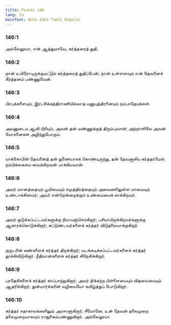 ```yaml
---
title: Psalms 146
lang: ta
mainfont: Noto Sans Tamil Regular
---
```


###  146:1

அல்லேலூயா, என் ஆத்துமாவே, கர்த்தரைத் துதி.

###  146:2

நான் உயிரோடிருக்குமட்டும் கர்த்தரைத் துதிப்பேன்; நான் உள்ளளவும் என் தேவனைக் கீர்த்தனம் பண்ணுவேன்.

###  146:3

பிரபுக்களையும், இரட்சிக்கத்திராணியில்லாத மனுபுத்திரனையும் நம்பாதேயுங்கள்.

###  146:4

அவனுடைய ஆவி பிரியும், அவன் தன் மண்ணுக்குத் திரும்புவான்; அந்நாளிலே அவன் யோசனைகள் அழிந்துபோகும்.

###  146:5

யாக்கோபின் தேவனைத் தன் துணையாகக் கொண்டிருந்து, தன் தேவனாகிய கர்த்தர்மேல் நம்பிக்கையை வைக்கிறவன் பாக்கியவான்.

###  146:6

அவர் வானத்தையும் பூமியையும் சமுத்திரத்தையும் அவைகளிலுள்ள யாவையும் உண்டாக்கினவர்; அவர் என்றென்றைக்கும் உண்மையைக் காக்கிறவர்.

###  146:7

அவர் ஒடுக்கப்பட்டவர்களுக்கு நியாயஞ்செய்கிறார்; பசியாயிருக்கிறவர்களுக்கு ஆகாரங்கொடுக்கிறார்; கட்டுண்டவர்களைக் கர்த்தர் விடுதலையாக்குகிறார்.

###  146:8

குருடரின் கண்களைக் கர்த்தர் திறக்கிறார்; மடங்கடிக்கப்பட்டவர்களைக் கர்த்தர் தூக்கிவிடுகிறார். நீதிமான்களைக் கர்த்தர் சிநேகிக்கிறார்.

###  146:9

பரதேசிகளைக் கர்த்தர் காப்பாற்றுகிறார்; அவர் திக்கற்ற பிள்ளையையும் விதவையையும் ஆதரிக்கிறார்; துன்மார்க்கரின் வழியையோ கவிழ்த்துப் போடுகிறார்.

###  146:10

கர்த்தர் சதாகாலங்களிலும் அரசாளுகிறார்; சீயோனே, உன் தேவன் தலைமுறை தலைமுறையாகவும் ராஜரிகம்பண்ணுகிறார். அல்லேலூயா.


